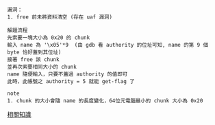```
漏洞：
1. free 前未將資料清空 (存在 uaf 漏洞)

解題流程
先索要一塊大小為 0x20 的 chunk
輸入 name 為 '\x05'*9  (由 gdb 看 authority 的位址可知, name 的第 9 個 byte 恰好蓋到其位址)
接著 free 該 chunk
並再次索要相同大小的 chunk
name 隨便輸入，只要不蓋過 authority 的值即可
此時，此帳號之 authority = 5 就能 get-flag 了

note
1. chunk 的大小會隨 name 的長度變化，64位元電腦最小的 chunk 大小為 0x20 
```
[相關知識](http://brieflyx.me/2016/heap/glibc-heap/)
